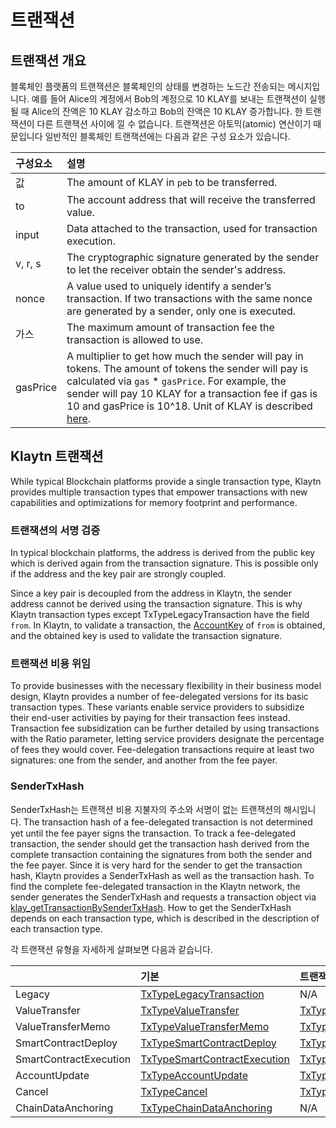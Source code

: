 # 트랜잭션

## 트랜잭션 개요

블록체인 플랫폼의 트랜잭션은 블록체인의 상태를 변경하는 노드간 전송되는 메시지입니다. 예를 들어 Alice의 계정에서 Bob의 계정으로 10 KLAY를 보내는 트랜잭션이 실행될 때 Alice의 잔액은 10 KLAY 감소하고 Bob의 잔액은 10 KLAY 증가합니다. 한 트랜잭션이 다른 트랜잭션 사이에 낄 수 없습니다. 트랜잭션은 아토믹(atomic) 연산이기 때문입니다 일반적인 블록체인 트랜잭션에는 다음과 같은 구성 요소가 있습니다.

| 구성요소     | 설명                                                                                                                                                                                                                                                                                                                                        |
|:-------- |:----------------------------------------------------------------------------------------------------------------------------------------------------------------------------------------------------------------------------------------------------------------------------------------------------------------------------------------- |
| 값        | The amount of KLAY in `peb` to be transferred.                                                                                                                                                                                                                                                                                            |
| to       | The account address that will receive the transferred value.                                                                                                                                                                                                                                                                              |
| input    | Data attached to the transaction, used for transaction execution.                                                                                                                                                                                                                                                                         |
| v, r, s  | The cryptographic signature generated by the sender to let the receiver obtain the sender's address.                                                                                                                                                                                                                                      |
| nonce    | A value used to uniquely identify a sender’s transaction. If two transactions with the same nonce are generated by a sender, only one is executed.                                                                                                                                                                                        |
| 가스       | The maximum amount of transaction fee the transaction is allowed to use.                                                                                                                                                                                                                                                                  |
| gasPrice | A multiplier to get how much the sender will pay in tokens. The amount of tokens the sender will pay is calculated via `gas` \* `gasPrice`. For example, the sender will pay 10 KLAY for a transaction fee if gas is 10 and gasPrice is 10^18. Unit of KLAY is described [here](../../design/klaytn-native-coin-klay.md#units-of-klay). |

## Klaytn 트랜잭션

While typical Blockchain platforms provide a single transaction type, Klaytn provides multiple transaction types that empower transactions with new capabilities and optimizations for memory footprint and performance.

### 트랜잭션의 서명 검증

In typical blockchain platforms, the address is derived from the public key which is derived again from the transaction signature. This is possible only if the address and the key pair are strongly coupled.

Since a key pair is decoupled from the address in Klaytn, the sender address cannot be derived using the transaction signature. This is why Klaytn transaction types except TxTypeLegacyTransaction have the field `from`. In Klaytn, to validate a transaction, the [AccountKey](../accounts.md#account-key) of `from` is obtained, and the obtained key is used to validate the transaction signature.

### 트랜잭션 비용 위임

To provide businesses with the necessary flexibility in their business model design, Klaytn provides a number of fee-delegated versions for its basic transaction types. These variants enable service providers to subsidize their end-user activities by paying for their transaction fees instead. Transaction fee subsidization can be further detailed by using transactions with the Ratio parameter, letting service providers designate the percentage of fees they would cover. Fee-delegation transactions require at least two signatures: one from the sender, and another from the fee payer.

### SenderTxHash

SenderTxHash는 트랜잭션 비용 지불자의 주소와 서명이 없는 트랜잭션의 해시입니다. The transaction hash of a fee-delegated transaction is not determined yet until the fee payer signs the transaction. To track a fee-delegated transaction, the sender should get the transaction hash derived from the complete transaction containing the signatures from both the sender and the fee payer. Since it is very hard for the sender to get the transaction hash, Klaytn provides a SenderTxHash as well as the transaction hash. To find the complete fee-delegated transaction in the Klaytn network, the sender generates the SenderTxHash and requests a transaction object via [klay_getTransactionBySenderTxHash](../../../bapp/json-rpc/api-references/klay/transaction.md#klay_gettransactionbysendertxhash). How to get the SenderTxHash depends on each transaction type, which is described in the description of each transaction type.

각 트랜잭션 유형을 자세하게 살펴보면 다음과 같습니다.

|                        | 기본                                                                    | 트랜잭션 비용 위임                                                                                             | 부분 트랜잭션 비용 위임                                                                                                                    |
|:---------------------- |:--------------------------------------------------------------------- |:------------------------------------------------------------------------------------------------------ |:-------------------------------------------------------------------------------------------------------------------------------- |
| Legacy                 | [TxTypeLegacyTransaction](basic.md#txtypelegacytransaction)           | N/A                                                                                                    | N/A                                                                                                                              |
| ValueTransfer          | [TxTypeValueTransfer](basic.md#txtypevaluetransfer)                   | [TxTypeFeeDelegatedValueTransfer](fee-delegation.md#txtypefeedelegatedvaluetransfer)                   | [TxTypeFeeDelegatedValueTransferWithRatio](partial-fee-delegation.md#txtypefeedelegatedvaluetransferwithratio)                   |
| ValueTransferMemo      | [TxTypeValueTransferMemo](basic.md#txtypevaluetransfermemo)           | [TxTypeFeeDelegatedValueTransferMemo](fee-delegation.md#txtypefeedelegatedvaluetransfermemo)           | [TxTypeFeeDelegatedValueTransferMemoWithRatio](partial-fee-delegation.md#txtypefeedelegatedvaluetransfermemowithratio)           |
| SmartContractDeploy    | [TxTypeSmartContractDeploy](basic.md#txtypesmartcontractdeploy)       | [TxTypeFeeDelegatedSmartContractDeploy](fee-delegation.md#txtypefeedelegatedsmartcontractdeploy)       | [TxTypeFeeDelegatedSmartContractDeployWithRatio](partial-fee-delegation.md#txtypefeedelegatedsmartcontractdeploywithratio)       |
| SmartContractExecution | [TxTypeSmartContractExecution](basic.md#txtypesmartcontractexecution) | [TxTypeFeeDelegatedSmartContractExecution](fee-delegation.md#txtypefeedelegatedsmartcontractexecution) | [TxTypeFeeDelegatedSmartContractExecutionWithRatio](partial-fee-delegation.md#txtypefeedelegatedsmartcontractexecutionwithratio) |
| AccountUpdate          | [TxTypeAccountUpdate](basic.md#txtypeaccountupdate)                   | [TxTypeFeeDelegatedAccountUpdate](fee-delegation.md#txtypefeedelegatedaccountupdate)                   | [TxTypeFeeDelegatedAccountUpdateWithRatio](partial-fee-delegation.md#txtypefeedelegatedaccountupdatewithratio)                   |
| Cancel                 | [TxTypeCancel](basic.md#txtypecancel)                                 | [TxTypeFeeDelegatedCancel](fee-delegation.md#txtypefeedelegatedcancel)                                 | [TxTypeFeeDelegatedCancelWithRatio](partial-fee-delegation.md#txtypefeedelegatedcancelwithratio)                                 |
| ChainDataAnchoring     | [TxTypeChainDataAnchoring](basic.md#txtypechaindataanchoring)         | N/A                                                                                                    | N/A                                                                                                                              |

